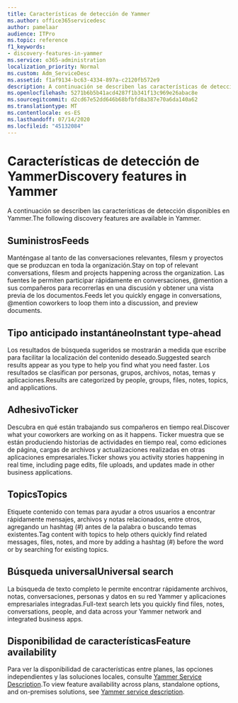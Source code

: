 ```yaml
---
title: Características de detección de Yammer
ms.author: office365servicedesc
author: pamelaar
audience: ITPro
ms.topic: reference
f1_keywords:
- discovery-features-in-yammer
ms.service: o365-administration
localization_priority: Normal
ms.custom: Adm_ServiceDesc
ms.assetid: f1af9134-bc63-4334-897a-c2120fb572e9
description: A continuación se describen las características de detección disponibles en Yammer.
ms.openlocfilehash: 5271b6b5b41acd4287f1b341f13c969e26abac8e
ms.sourcegitcommit: d2cd67e52dd646b68bfbfd8a387e70a6da140a62
ms.translationtype: MT
ms.contentlocale: es-ES
ms.lasthandoff: 07/14/2020
ms.locfileid: "45132084"
---
```

# <a name="discovery-features-in-yammer"></a><span data-ttu-id="86fec-103">Características de detección de Yammer</span><span class="sxs-lookup"><span data-stu-id="86fec-103">Discovery features in Yammer</span></span>

<span data-ttu-id="86fec-104">A continuación se describen las características de detección disponibles en Yammer.</span><span class="sxs-lookup"><span data-stu-id="86fec-104">The following discovery features are available in Yammer.</span></span>
  
## <a name="feeds"></a><span data-ttu-id="86fec-105">Suministros</span><span class="sxs-lookup"><span data-stu-id="86fec-105">Feeds</span></span>

<span data-ttu-id="86fec-106">Manténgase al tanto de las conversaciones relevantes, filesm y proyectos que se produzcan en toda la organización.</span><span class="sxs-lookup"><span data-stu-id="86fec-106">Stay on top of relevant conversations, filesm and projects happening across the organization.</span></span> <span data-ttu-id="86fec-107">Las fuentes le permiten participar rápidamente en conversaciones, @mention a sus compañeros para recorrerlas en una discusión y obtener una vista previa de los documentos.</span><span class="sxs-lookup"><span data-stu-id="86fec-107">Feeds let you quickly engage in conversations, @mention coworkers to loop them into a discussion, and preview documents.</span></span>

## <a name="instant-type-ahead"></a><span data-ttu-id="86fec-108">Tipo anticipado instantáneo</span><span class="sxs-lookup"><span data-stu-id="86fec-108">Instant type-ahead</span></span>

<span data-ttu-id="86fec-109">Los resultados de búsqueda sugeridos se mostrarán a medida que escribe para facilitar la localización del contenido deseado.</span><span class="sxs-lookup"><span data-stu-id="86fec-109">Suggested search results appear as you type to help you find what you need faster.</span></span> <span data-ttu-id="86fec-110">Los resultados se clasifican por personas, grupos, archivos, notas, temas y aplicaciones.</span><span class="sxs-lookup"><span data-stu-id="86fec-110">Results are categorized by people, groups, files, notes, topics, and applications.</span></span>
    
## <a name="ticker"></a><span data-ttu-id="86fec-111">Adhesivo</span><span class="sxs-lookup"><span data-stu-id="86fec-111">Ticker</span></span>

<span data-ttu-id="86fec-112">Descubra en qué están trabajando sus compañeros en tiempo real.</span><span class="sxs-lookup"><span data-stu-id="86fec-112">Discover what your coworkers are working on as it happens.</span></span> <span data-ttu-id="86fec-113">Ticker muestra que se están produciendo historias de actividades en tiempo real, como ediciones de página, cargas de archivos y actualizaciones realizadas en otras aplicaciones empresariales.</span><span class="sxs-lookup"><span data-stu-id="86fec-113">Ticker shows you activity stories happening in real time, including page edits, file uploads, and updates made in other business applications.</span></span>
  
## <a name="topics"></a><span data-ttu-id="86fec-114">Topics</span><span class="sxs-lookup"><span data-stu-id="86fec-114">Topics</span></span>

<span data-ttu-id="86fec-115">Etiquete contenido con temas para ayudar a otros usuarios a encontrar rápidamente mensajes, archivos y notas relacionados, entre otros, agregando un hashtag (#) antes de la palabra o buscando temas existentes.</span><span class="sxs-lookup"><span data-stu-id="86fec-115">Tag content with topics to help others quickly find related messages, files, notes, and more by adding a hashtag (#) before the word or by searching for existing topics.</span></span>
  
## <a name="universal-search"></a><span data-ttu-id="86fec-116">Búsqueda universal</span><span class="sxs-lookup"><span data-stu-id="86fec-116">Universal search</span></span>

<span data-ttu-id="86fec-117">La búsqueda de texto completo le permite encontrar rápidamente archivos, notas, conversaciones, personas y datos en su red Yammer y aplicaciones empresariales integradas.</span><span class="sxs-lookup"><span data-stu-id="86fec-117">Full-text search lets you quickly find files, notes, conversations, people, and data across your Yammer network and integrated business apps.</span></span>
  
## <a name="feature-availability"></a><span data-ttu-id="86fec-118">Disponibilidad de características</span><span class="sxs-lookup"><span data-stu-id="86fec-118">Feature availability</span></span>

<span data-ttu-id="86fec-119">Para ver la disponibilidad de características entre planes, las opciones independientes y las soluciones locales, consulte [Yammer Service Description](yammer-service-description.md).</span><span class="sxs-lookup"><span data-stu-id="86fec-119">To view feature availability across plans, standalone options, and on-premises solutions, see [Yammer service description](yammer-service-description.md).</span></span>
  
  
